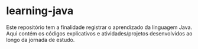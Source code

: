 # learning-java
 Este repositório tem a finalidade registrar o aprendizado da linguagem Java. Aqui contém os códigos explicativos e atividades/projetos desenvolvidos ao longo da jornada de estudo.
